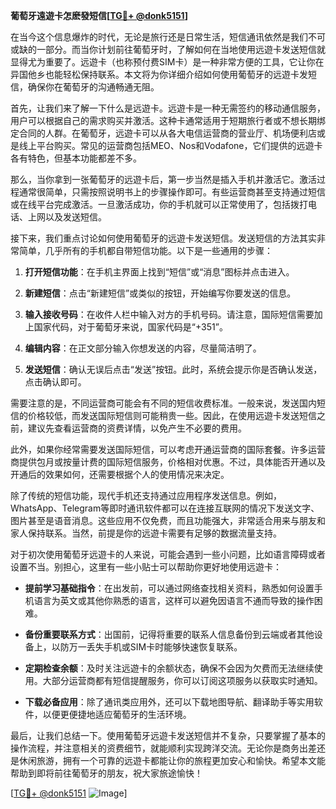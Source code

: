 **葡萄牙遠遊卡怎麽發短信[[TG💪+ @donk5151](https://t.me/s/donk5151)]**

在当今这个信息爆炸的时代，无论是旅行还是日常生活，短信通讯依然是我们不可或缺的一部分。而当你计划前往葡萄牙时，了解如何在当地使用远遊卡发送短信就显得尤为重要了。远遊卡（也称预付费SIM卡）是一种非常方便的工具，它让你在异国他乡也能轻松保持联系。本文将为你详细介绍如何使用葡萄牙的远遊卡发短信，确保你在葡萄牙的沟通畅通无阻。

首先，让我们来了解一下什么是远遊卡。远遊卡是一种无需签约的移动通信服务，用户可以根据自己的需求购买并激活。这种卡通常适用于短期旅行者或不想长期绑定合同的人群。在葡萄牙，远遊卡可以从各大电信运营商的营业厅、机场便利店或是线上平台购买。常见的运营商包括MEO、Nos和Vodafone，它们提供的远遊卡各有特色，但基本功能都差不多。

那么，当你拿到一张葡萄牙的远遊卡后，第一步当然是插入手机并激活它。激活过程通常很简单，只需按照说明书上的步骤操作即可。有些运营商甚至支持通过短信或在线平台完成激活。一旦激活成功，你的手机就可以正常使用了，包括拨打电话、上网以及发送短信。

接下来，我们重点讨论如何使用葡萄牙的远遊卡发送短信。发送短信的方法其实非常简单，几乎所有的手机都自带短信功能。以下是一些通用的步骤：

1. **打开短信功能**：在手机主界面上找到“短信”或“消息”图标并点击进入。
   
2. **新建短信**：点击“新建短信”或类似的按钮，开始编写你要发送的信息。

3. **输入接收号码**：在收件人栏中输入对方的手机号码。请注意，国际短信需要加上国家代码，对于葡萄牙来说，国家代码是“+351”。

4. **编辑内容**：在正文部分输入你想发送的内容，尽量简洁明了。

5. **发送短信**：确认无误后点击“发送”按钮。此时，系统会提示你是否确认发送，点击确认即可。

需要注意的是，不同运营商可能会有不同的短信收费标准。一般来说，发送国内短信的价格较低，而发送国际短信则可能稍贵一些。因此，在使用远遊卡发送短信之前，建议先查看运营商的资费详情，以免产生不必要的费用。

此外，如果你经常需要发送国际短信，可以考虑开通运营商的国际套餐。许多运营商提供包月或按量计费的国际短信服务，价格相对优惠。不过，具体能否开通以及开通后的效果如何，还需要根据个人的使用情况来决定。

除了传统的短信功能，现代手机还支持通过应用程序发送信息。例如，WhatsApp、Telegram等即时通讯软件都可以在连接互联网的情况下发送文字、图片甚至是语音消息。这些应用不仅免费，而且功能强大，非常适合用来与朋友和家人保持联系。当然，前提是你的远遊卡需要有足够的数据流量支持。

对于初次使用葡萄牙远遊卡的人来说，可能会遇到一些小问题，比如语言障碍或者设置不当。别担心，这里有一些小贴士可以帮助你更好地使用远遊卡：

- **提前学习基础指令**：在出发前，可以通过网络查找相关资料，熟悉如何设置手机语言为英文或其他你熟悉的语言，这样可以避免因语言不通而导致的操作困难。

- **备份重要联系方式**：出国前，记得将重要的联系人信息备份到云端或者其他设备上，以防万一丢失手机或SIM卡时能够快速恢复联系。

- **定期检查余额**：及时关注远遊卡的余额状态，确保不会因为欠费而无法继续使用。大部分运营商都有短信提醒服务，你可以订阅这项服务以获取实时通知。

- **下载必备应用**：除了通讯类应用外，还可以下载地图导航、翻译助手等实用软件，以便更便捷地适应葡萄牙的生活环境。

最后，让我们总结一下。使用葡萄牙远遊卡发送短信并不复杂，只要掌握了基本的操作流程，并注意相关的资费细节，就能顺利实现跨洋交流。无论你是商务出差还是休闲旅游，拥有一个可靠的远遊卡都能让你的旅程更加安心和愉快。希望本文能帮助到即将前往葡萄牙的朋友，祝大家旅途愉快！

[[TG💪+ @donk5151](https://t.me/s/donk5151) ![Image](https://i.postimg.cc/rwNCRYN7/Snipaste-2025-04-30-17-27-05.png)]
